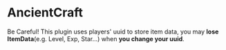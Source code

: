 # AncientCraft
Be Careful! This plugin uses players' uuid to store item data, 
you may **lose ItemData**(e.g. Level, Exp, Star...) when **you change your uuid**.